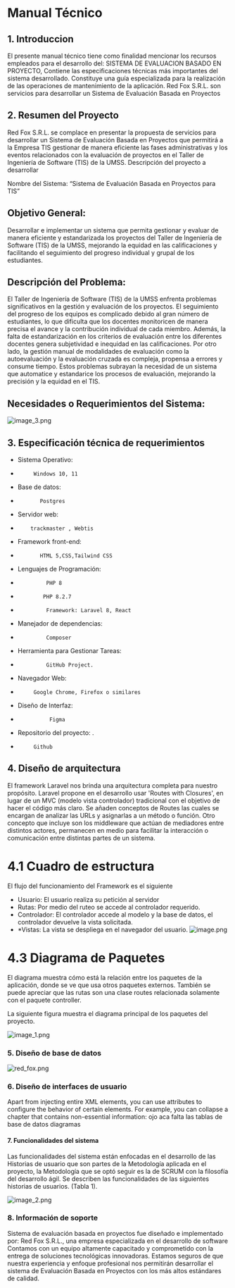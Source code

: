 # Manual Técnico

## 1. Introduccion

El presente manual técnico tiene como finalidad mencionar los recursos empleados para el
desarrollo del: SISTEMA DE EVALUACION BASADO EN PROYECTO, Contiene las especificaciones técnicas más importantes del
sistema desarrollado.
Constituye una guía especializada para la realización de las operaciones de mantenimiento
de la aplicación.
Red Fox S.R.L. son servicios para desarrollar un Sistema de Evaluación Basada en Proyectos

## 2. Resumen del Proyecto

Red Fox S.R.L. se complace en presentar la propuesta de servicios para desarrollar un Sistema
de Evaluación Basada en Proyectos que permitirá a la Empresa TIS gestionar de manera eficiente
las fases administrativas y los eventos relacionados con la evaluación de proyectos en el Taller
de Ingeniería de Software (TIS) de la UMSS.
Descripción del proyecto a desarrollar

Nombre del Sistema: “Sistema de Evaluación Basada en Proyectos para TIS”

## Objetivo General:

Desarrollar e implementar un sistema que permita gestionar y evaluar de manera eficiente y estandarizada
los proyectos del Taller de Ingeniería de Software (TIS) de la UMSS, mejorando la equidad en las
calificaciones y facilitando el seguimiento del progreso individual y grupal de los estudiantes.

## Descripción del Problema:

El Taller de Ingeniería de Software (TIS) de la UMSS enfrenta problemas significativos en la gestión y
evaluación de los proyectos. El seguimiento del progreso de los equipos es complicado debido al gran
número de estudiantes, lo que dificulta que los docentes monitoricen de manera precisa el avance y la
contribución individual de cada miembro. Además, la falta de estandarización en los criterios de
evaluación entre los diferentes docentes genera subjetividad e inequidad en las calificaciones.
Por otro lado, la gestión manual de modalidades de evaluación como la autoevaluación y la evaluación
cruzada es compleja, propensa a errores y consume tiempo. Estos problemas subrayan la necesidad de un
sistema que automatice y estandarice los procesos de evaluación, mejorando la precisión y la equidad en el TIS.

## Necesidades o Requerimientos del Sistema:

![image_3.png](image_3.png)

## 3. Especificación técnica de requerimientos

* Sistema Operativo:​
*          Windows 10, 11  
* Base de datos:​
*            Postgres
* Servidor web:​
*         trackmaster , Webtis

* Framework front-end​:
*            HTML 5,CSS,Tailwind CSS
* Lenguajes de Programación:
*              PHP 8
*             PHP 8.2.7
*              Framework: Laravel 8, React

* Manejador de dependencias:
*              ​Composer
* Herramienta para Gestionar Tareas:
*              GitHub Project.
* Navegador Web:​
*          Google Chrome, Firefox o similares
* Diseño de Interfaz:
*               Figma
* Repositorio del proyecto:​ .
*          Github

## 4. Diseño de arquitectura

El framework Laravel nos brinda una arquitectura completa para nuestro propósito.
Laravel propone en el desarrollo usar 'Routes with Closures', en lugar de un MVC (modelo vista
controlador) tradicional con el objetivo de hacer el código más claro.
Se añaden conceptos de Routes las cuales se encargan de analizar las URLs y asignarlas a un
método o función. Otro concepto que incluye son los middleware que actúan de mediadores
entre distintos actores, permanecen en medio para facilitar la interacción o comunicación entre
distintas partes de un sistema.

# 4.1 Cuadro de estructura

El flujo del funcionamiento del Framework es el siguiente

* Usuario: El usuario realiza su petición al servidor
* Rutas: Por medio del ruteo se accede al controlador requerido.
* Controlador: El controlador accede al modelo y la base de datos, el controlador devuelve la vista solicitada.
* *Vistas: La vista se despliega en el navegador del usuario.
  ![image.png](image.png)

# 4.3 Diagrama de Paquetes

El diagrama muestra cómo está la relación entre los paquetes de la aplicación, donde se ve
que usa otros paquetes externos. También se puede apreciar que las rutas son una clase routes
relacionada solamente con el paquete controller.

La siguiente figura muestra el diagrama principal de los paquetes del proyecto.

![image_1.png](image_1.png)

### 5. Diseño de base de datos

![red_fox.png](red_fox.png)

### 6. Diseño de interfaces de usuario

Apart from injecting entire XML elements, you can use attributes to configure the behavior of certain elements.
For example, you can collapse a chapter that contains non-essential information:
ojo aca falta las tablas de base de datos diagramas

#### 7. Funcionalidades del sistema

Las funcionalidades del sistema están enfocadas en el desarrollo de las Historias de usuario que son
partes de la Metodología aplicada en el proyecto, la Metodología que se optó seguir es la de SCRUM
con la filosofía del desarrollo ágil.
Se describen las funcionalidades de las siguientes historias de usuarios. (Tabla 1).

![image_2.png](image_2.png)

### 8. Información de soporte

Sistema de evaluación basada en proyectos fue diseñado e implementado por:
Red Fox S.R.L., una empresa especializada en el desarrollo de software
Contamos con un equipo altamente capacitado y comprometido con la entrega de soluciones tecnológicas
innovadoras. Estamos seguros de que nuestra experiencia y enfoque profesional nos permitirán
desarrollar el sistema de Evaluación Basada en Proyectos con los más altos estándares de calidad.

